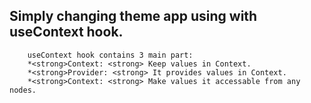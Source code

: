 ## Simply changing theme app using with useContext hook.

```
    useContext hook contains 3 main part:
    *<strong>Context: <strong> Keep values in Context.
    *<strong>Provider: <strong> It provides values in Context.
    *<strong>Context: <strong> Make values it accessable from any nodes.

```

